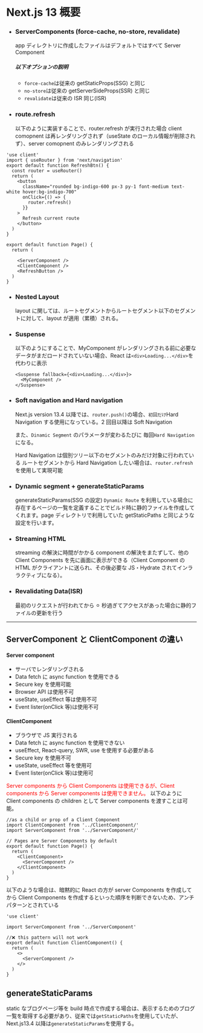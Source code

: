# Next.js 13 概要

- ### ServerComponents (force-cache, no-store, revalidate)
  app ディレクトリに作成したファイルはデフォルトではすべて Server Component
  ##### 以下オプションの説明
  - `force-cache`は従来の getStaticProps(SSG) と同じ
  - `no-store`は従来の getServerSideProps(SSR) と同じ
  - `revalidate`は従来の ISR 同じ(ISR)
- ### route.refresh
  以下のように実装することで、router.refresh が実行された場合
  client comopnent は再レンダリングされず（useState のローカル情報が削除されず）、server comopnent のみレンダリングされる

```tsx
'use client'
import { useRouter } from 'next/navigation'
export default function RefreshBtn() {
  const router = useRouter()
  return (
    <button
      className="rounded bg-indigo-600 px-3 py-1 font-medium text-white hover:bg-indigo-700"
      onClick={() => {
        router.refresh()
      }}
    >
      Refresh current route
    </button>
  )
}
```

```tsx
export default function Page() {
  return (

    <ServerComponent />
    <ClientComponent />
    <RefreshButton />
  )
}
```

- ### Nested Layout
  layout に関しては、ルートセグメントからルートセグメント以下のセグメントに対して、layout が適用（累積）される。
- ### Suspense

  以下のようにすることで、MyComponent がレンダリングされる前に必要なデータがまだロードされていない場合、React は`<div>Loading...</div>`を代わりに表示

  ```tsx
  <Suspense fallback={<div>Loading...</div>}>
    <MyComponent />
  </Suspense>
  ```

- ### Soft navigation and Hard navigation

  Next.js version 13.4 以降では、`router.push()`の場合、`初回だけ`Hard Navigation する使用になっている。2 回目以降は Soft Navigation

  また、`Dinamic Segment` のパラメータが変わるたびに 毎回`Hard Navigation` になる。

  Hard Navigation は個別ツリー以下のセグメントのみだけ対象に行われている
  ルートセグメントから Hard Navigation したい場合は、`router.refresh`を使用して実現可能

- ### Dynamic segment + generateStaticParams

  generateStaticParams(SSG の設定)
  `Dynamic Route` を利用している場合に存在するページの一覧を定義することでビルド時に静的ファイルを作成してくれます。page ディレクトリで利用していた getStaticPaths と同じような設定を行います。

- ### Streaming HTML

  streaming の解決に時間がかかる component の解決をまたずして、他の Client Components を先に画面に表示ができる（Client Component の HTML がクライアントに送られ、その後必要な JS・Hydrate されてインララクティブになる）。

- ### Revalidating Data(ISR)
  最初のリクエストが行われてから ⚪︎ 秒過ぎてアクセスがあった場合に静的ファイルの更新を行う

---

## ServerComponent と ClientComponent の違い

#### Server component

- サーバでレンダリングされる
- Data fetch に async function を使用できる
- Secure key を使用可能
- Browser API は使用不可
- useState, useEffect 等は使用不可
- Event lister(onClick 等)は使用不可

#### ClientComponent

- ブラウザで JS 実行される
- Data fetch に async function を使用できない
- useEffect, React-query, SWR, use を使用する必要がある
- Secure key を使用不可
- useState, useEffect 等を使用可
- Event lister(onClick 等)は使用可

<span style="color:red">Server components から Client Components は使用できるが、Client components から Server components は使用できません。</span>
以下のように Client components の children として Server components を渡すことは可能。

```tsx
//as a child or prop of a Client Component
import ClientComponent from '../ClientComponent/'
import ServerComponent from '../ServerComponent/'

// Pages are Server Components by default
export default function Page() {
  return (
    <ClientComponent>
      <ServerComponent />
    </ClientComponent>
  )
}
```

以下のような場合は、暗黙的に React の方が server Components を作成してから Client Components を作成するといった順序を判断できないため、アンチパターンとされている

```tsx
'use client'

import ServerComponent from '../ServerComponent'

//❌ this pattern will not work
export default function ClientComponent() {
  return (
    <>
      <ServerComponent />
    </>
  )
}
```

## generateStaticParams

static なブログページ等を build 時点で作成する場合は、表示するためのブログ一覧を取得する必要があり、従来では`getStaticPaths`を使用していたが、
Next.js13.4 以降は`generateStaticParams`を使用する。
